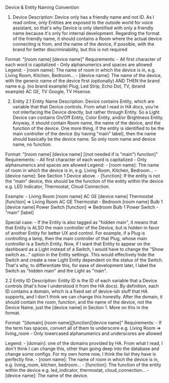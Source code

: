 Device & Entity Naming Convention

1. Device
Description: Device only has a friendly name and not ID. As I read online, only Entities are exposed to the outside world for voice assistant, so that's why Device is only identified with only a friendly name because it's only for internal development. Regarding the format of the friendly name, it should contains a Room where the actual device connecting is from, and the name of the device, if possible, with the brand for better discriminability, but this is not required


Format: "[room name] [device name]"
Requirements:
	- All first character of each word is capitalized
	- Only alphanumerics and spaces are allowed
Legend:
	- [room name]: The name of room in which the device is in, e.g. Living Room, Kitchen, Bedroom...
	- [device name]: The name of the device, with the generic name of the device first (optionally) AND THEN the brand name e.g. (no brand example) Plug, Led Strip, Echo Dot, TV, (brand example) AC GE, TV Google, TV Hisense.

2. Entity
2.1 Entity Name
Description: Device contains Entity, which are variable that that Device controls. From what I read in HA docs, you're not interfacing the Device directly, but rather through Entity. So a Light Device can contains On/Off Entity, Color Entity, and/or Brightness Entity. Anyway, it should contain Room name, the name of the device, and the function of the device.
	One more thing, if the entity is identified to be the main controller of the device (by having "main" label), then the name should basically be the device name. So only room name and device name, no function.

Format: "[room name] [device name] [(not needed if is "main") function]"
Requirements:
	- All first character of each word is capitalized
	- Only alphanumerics and spaces are allowed
Legend:
	- [room name]: The name of room in which the device is in, e.g. Living Room, Kitchen, Bedroom...
	- [device name]: See Section 1 Device above.
	- [function]: If the entity is not the "main" device, this should be the function of the entity within the device e.g. LED Indicator, Thermostat, Cloud Connection.

Example:
	- Living Room [room name] AC GE [device name] Thermostat [function] => Living Room AC GE Thermostat
	- Bedroom [room name] Bulb 1 [device name] Power Switch [function] => Bedroom Bulb 1 Power Switch
	- "main" [label] 

Special case:
	- If the Entity is also tagged as "hidden main", it means that that Entity is ALSO the main controller of the Device, but is hidden in favor of another Entity for better UX and control. For example, if a Plug is controlling a lamp, then the main controller of that Plug, whose main controller is a Switch Entity. Now, if I want that Entity to appear on the dashboard as a Light instead of a Switch, I would have to change the "Show switch as..." option in the Entity settings. This would effectively hide the Switch and create a new Light Entity dependent on the status of the Switch. That's why, to differentiate this, for ease of development later, I label the Switch as "hidden main" and the Light as "main".

2.2 Entity ID
Description: Entity ID is the ID of each variable that a Device controls (that's how I understood it from the HA docs). By definition, each ID contains a domain, which is a fixed set of device-ish stuff that HA supports, and I don't think we can change this honestly. After the domain, it should contain the room, function, and the name of the device, not the Device Name, just the [device name] in Section 1. More on this in the format.

Format: "[domain].[room name]_[function]_[device name]"
Requirements:
    - If the term has spaces, convert all of them to underscore e.g. Living Room => living_room
	- Only lowercased alphanumerics and underscores are allowed

Legend:
	- [domain]: one of the domains provided by HA. From what I read, I don't think I can change this, other than going deep into the database and change some configs. For my own home now, I think the list they have is perfectly fine.
	- [room name]: The name of room in which the device is in, e.g. living_room, kitchen, bedroom... 
	- [function]: The function of the entity within the device e.g. led_indicator, thermostat, cloud_connection...
	- [device name]: The name of the device.

